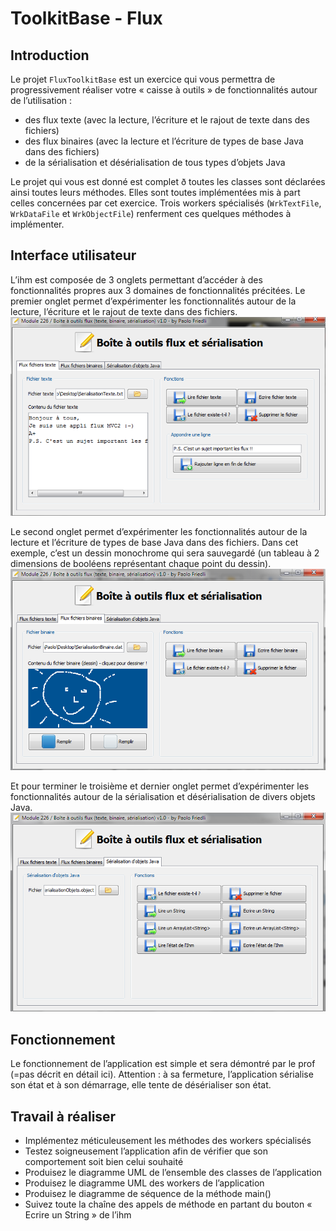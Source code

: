 # ToolkitBase - Flux

## Introduction
Le projet `FluxToolkitBase` est un exercice qui vous permettra de progressivement réaliser votre 
« caisse à outils » de fonctionnalités autour de l’utilisation :
- des flux texte (avec la lecture, l’écriture et le rajout de texte dans des fichiers)
- des flux binaires (avec la lecture et l’écriture de types de base Java dans des fichiers)
- de la sérialisation et désérialisation de tous types d’objets Java
 
Le projet qui vous est donné est complet ð toutes les classes sont déclarées ainsi toutes leurs méthodes. Elles sont toutes implémentées mis à part celles concernées par cet exercice.
Trois workers spécialisés (`WrkTextFile`, `WrkDataFile` et `WrkObjectFile`) renferment ces quelques méthodes à implémenter.
 
## Interface utilisateur
L’ihm est composée de 3 onglets permettant d’accéder à des fonctionnalités propres aux 3 domaines de fonctionnalités précitées.
Le premier onglet permet d’expérimenter les fonctionnalités autour de la lecture, l’écriture et le rajout de texte dans des fichiers.
![Premier onglet ](images/interface_texte.png)

Le second onglet permet d’expérimenter les fonctionnalités autour de la lecture et l’écriture de types de base Java dans des fichiers. Dans cet exemple, c’est un dessin monochrome qui sera sauvegardé (un tableau à 2 dimensions de booléens représentant chaque point du dessin).
![Deuxième onglet ](images/interface_binaire.png)

Et pour terminer le troisième et dernier onglet permet d’expérimenter les fonctionnalités autour de la sérialisation et désérialisation de divers objets Java.
![Troisième onglet ](images/interface_serialisation.png)


## Fonctionnement
Le fonctionnement de l’application est simple et sera démontré par le prof 
(=pas décrit en détail ici).
Attention : à sa fermeture, l’application sérialise son état et à son démarrage, elle tente de désérialiser son état.
 
## Travail à réaliser
- Implémentez méticuleusement les méthodes des workers spécialisés
- Testez soigneusement l’application afin de vérifier que son comportement soit bien celui souhaité 
- Produisez le diagramme UML de l’ensemble des classes de l’application 
- Produisez le diagramme UML des workers de l’application 
- Produisez le diagramme de séquence de la méthode main()
- Suivez toute la chaîne des appels de méthode en partant du bouton « Ecrire un String » de l’ihm